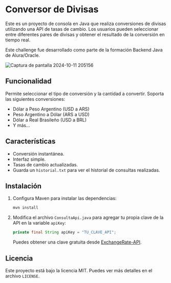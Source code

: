# Conversor de Divisas

Este es un proyecto de consola en Java que realiza conversiones de divisas utilizando una API de tasas de cambio. Los usuarios pueden seleccionar entre diferentes pares de divisas y obtener el resultado de la conversión en tiempo real.

 Este challenge fue desarrollado como parte de la formación Backend Java de Alura/Oracle.

![Captura de pantalla 2024-10-11 205156](https://github.com/user-attachments/assets/548a0b02-88f6-4213-95bb-ecfe0704c04b)


## Funcionalidad

Permite seleccionar el tipo de conversión y la cantidad a convertir. Soporta las siguientes conversiones:

- Dólar a Peso Argentino (USD a ARS)
- Peso Argentino a Dólar (ARS a USD)
- Dólar a Real Brasileño (USD a BRL)
- Y más...

## Características

- Conversión instantánea.
- Interfaz simple.
- Tasas de cambio actualizadas.
- Guarda un `historial.txt` para ver el historial de consultas realizadas.


## Instalación

1. Configura Maven para instalar las dependencias:

    ```bash
    mvn install
    ```

2. Modifica el archivo `ConsultaApi.java` para agregar tu propia clave de la API en la variable `apiKey`:

    ```java
    private final String apiKey = "TU_CLAVE_API";
    ```

    Puedes obtener una clave gratuita desde [ExchangeRate-API](https://www.exchangerate-api.com/).


## Licencia

Este proyecto está bajo la licencia MIT. Puedes ver más detalles en el archivo `LICENSE`.
